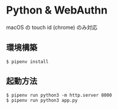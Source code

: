 # Python & WebAuthn
macOS の touch id (chrome) のみ対応

## 環境構築
```python3
$ pipenv install
```

## 起動方法
```python3
$ pipenv run python3 -m http.server 8000
$ pipenv run python3 app.py
```
